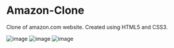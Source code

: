 # Amazon-Clone
Clone of amazon.com website. Created using HTML5 and CSS3.

![image](https://github.com/rj-prema/Amazon-Clone/assets/68547506/5f0b19d4-4338-46f4-81fd-ab2b1478a3cf)
![image](https://github.com/rj-prema/Amazon-Clone/assets/68547506/7b55e3db-fbf7-43ee-888a-d74ecf260d77)
![image](https://github.com/rj-prema/Amazon-Clone/assets/68547506/6cba62e1-be1a-44fc-b93c-1bc82c2d0fca)
